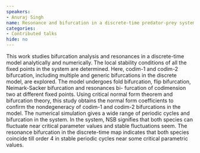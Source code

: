 ```yaml
---
speakers:
- Anuraj Singh
name: Resonance and bifurcation in a discrete-time predator-prey system
categories:
- Contributed talks
hide: no
---
```

This work studies bifurcation analysis and resonances in a discrete-time model analytically and numerically. The local stability conditions of all the fixed points in the system are determined. Here, codim-1 and codim-2 bifurcation, including multiple and generic bifurcations in the discrete model, are explored. The model undergoes fold bifurcation, flip bifurcation, Neimark-Sacker bifurcation and resonances bi-
furcation of codimension two at different fixed points. Using critical normal form theorem and bifurcation theory, this study obtains the normal form coefficients to confirm the nondegeneracy of codim-1 and codim-2 bifurcations in the model. The numerical simulation gives a wide range of periodic cycles and bifurcation in the system. In the system, NSB signifies that both species can fluctuate near critical parameter values and stable fluctuations seem. The resonance bifurcation in the discrete-time map indicates that both species coincide till order 4 in stable periodic cycles near some critical parametric
values.
